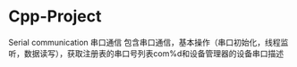 # Cpp-Project

Serial communication 串口通信
  包含串口通信，基本操作（串口初始化，线程监听，数据读写），获取注册表的串口号列表com%d和设备管理器的设备串口描述
